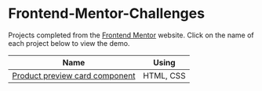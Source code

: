 # Frontend-Mentor-Challenges
Projects completed from the [Frontend Mentor](https://frontendmentor.io) website. Click on the name of each project below to view the demo.

|Name| Using |
|---|---|
|  [Product preview card component](https://kooroshoo.github.io/Frontend-Mentor-Challenges/Product%20preview%20card%20component/index.html) | HTML, CSS |
